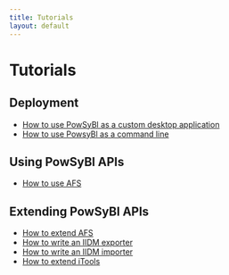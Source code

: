 ```yaml
---
title: Tutorials
layout: default
---
```


# Tutorials

## Deployment

- [How to use PowSyBl as a custom desktop application](powsybl-javafx-packager.md)
- [How to use PowsyBl as a command line]()

## Using PowSyBl APIs

- [How to use AFS](afs/afs.md)

## Extending PowSyBl APIs

- [How to extend AFS]()
- [How to write an IIDM exporter](iidm/exporter.md)
- [How to write an IIDM importer](iidm/importer.md)
- [How to extend iTools](itools/extend-itools.md)
